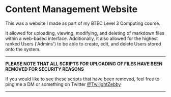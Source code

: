 # Content Management Website

This was a website I made as part of my BTEC Level 3 Computing course.

It allowed for uploading, viewing, modifying, and deleting of markdown files within a web-based interface.
Additionally, it also allowed for the highest ranked Users ('Admins') to be able to create, edit, and delete Users stored onto the system.

---
**PLEASE NOTE THAT ALL SCRIPTS FOR UPLOADING OF FILES HAVE BEEN REMOVED FOR SECURITY REASONS**

If you would like to see these scripts that have been removed, feel free to ping me a DM or something on Twitter [@TwilightZebby](https://twitter.com/TwilightZebby)

---
